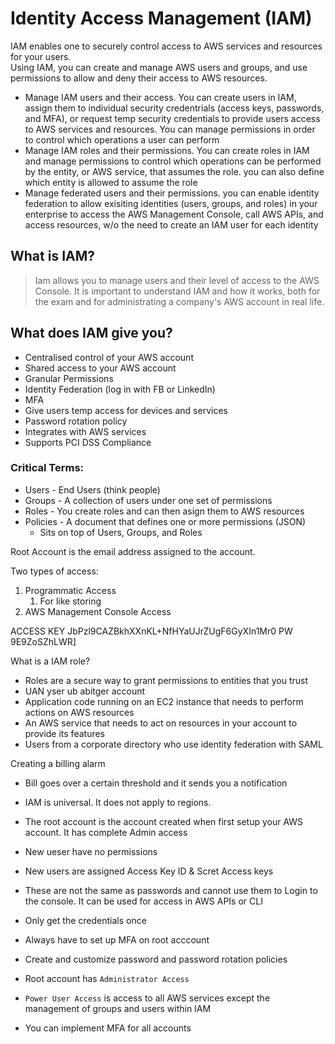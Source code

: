 # Identity Access Management (IAM)

IAM enables one to securely control access to AWS services and resources for your users. <br>
Using IAM, you can create and manage AWS users and groups, and use permissions to allow and deny their access to AWS resources.

* Manage IAM users and their access. You can create users in IAM, assign them to individual security credentrials (access keys, passwords, and MFA), or request temp security credentials to provide users access to AWS services and resources. You can manage permissions in order to control which operations a user can perform
* Manage IAM roles and their permissions. You can create roles in IAM and manage permissions to control which operations can be performed by the entity, or AWS service, that assumes the role. you can also define which entity is allowed to assume the role
* Manage federated users and their permissions. you can enable identity federation to allow exisiting identities (users, groups, and roles) in your enterprise to access the AWS Management Console, call AWS APIs, and access resources, w/o the need to create an IAM user for each identity

## What is IAM?
> Iam allows you to manage users and their level of access to the AWS Console. It is important to understand IAM and how it works, both for the exam and for administrating a company's AWS account in real life.

## What does IAM give you?
* Centralised control of your AWS account
* Shared access to your AWS account
* Granular Permissions
* Identity Federation (log in with FB or LinkedIn)
* MFA
* Give users temp access for devices and services
* Password rotation policy
* Integrates with AWS services
* Supports PCI DSS Compliance

### Critical Terms:
* Users - End Users (think people)
* Groups - A collection of users under one set of permissions
* Roles - You create roles and can then asign them to AWS resources
* Policies - A document that defines one or more permissions (JSON)
	* Sits on top of Users, Groups, and Roles

Root Account is the email address assigned to the account.

Two types of access:
1. Programmatic Access
	1. For like storing
2. AWS Management Console Access

ACCESS KEY JbPzl9CAZBkhXXnKL+NfHYaUJrZUgF6GyXIn1Mr0
PW 9E9ZoSZhLWR]

What is a IAM role?
* Roles are a secure way to grant permissions to entities that you trust
* UAN yser ub abitger account
* Application code running on an EC2 instance that needs to perform actions on AWS resources
* An AWS service that needs to act on resources in your account to provide its features
* Users from a corporate directory who use identity federation with SAML

Creating a billing alarm
* Bill goes over a certain threshold and it sends you a notification

* IAM is universal. It does not apply to regions.
* The root account is the account created when first setup your AWS account. It has complete Admin access
* New ueser have no permissions
* New users are assigned Access Key ID & Scret Access keys
* These are not the same as passwords and cannot use them to Login to the console. It can be used for access in AWS APIs or CLI
* Only get the credentials once
* Always have to set up MFA on root acccount
* Create and customize password and password rotation policies
* Root account has `Administrator Access`
* `Power User Access` is access to all AWS services except the management of groups and users within IAM
* You can implement MFA for all accounts
